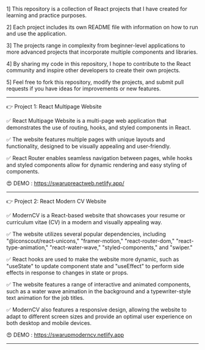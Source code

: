 1] This repository is a collection of React projects that I have created for learning and practice purposes.

2] Each project includes its own README file with information on how to run and use the application.

3] The projects range in complexity from beginner-level applications to more advanced projects that incorporate multiple components and libraries.

4] By sharing my code in this repository, I hope to contribute to the React community and inspire other developers to create their own projects.

5] Feel free to fork this repository, modify the projects, and submit pull requests if you have ideas for improvements or new features.

---

👉 Project 1: React Multipage Website

✅ React Multipage Website is a multi-page web application that demonstrates the use of routing, hooks, and styled components in React.

✅ The website features multiple pages with unique layouts and functionality, designed to be visually appealing and user-friendly.

✅ React Router enables seamless navigation between pages, while hooks and styled components allow for dynamic rendering and easy styling of components.

😍 DEMO : https://swarupreactweb.netlify.app/

---

👉 Project 2: React Modern CV Website

✅ ModernCV is a React-based website that showcases your resume or curriculum vitae (CV) in a modern and visually appealing way.

✅ The website utilizes several popular dependencies, including "@iconscout/react-unicons," "framer-motion," "react-router-dom," "react-type-animation," "react-water-wave," "styled-components," and "swiper."

✅ React hooks are used to make the website more dynamic, such as "useState" to update component state and "useEffect" to perform side effects in response to changes in state or props.

✅ The website features a range of interactive and animated components, such as a water wave animation in the background and a typewriter-style text animation for the job titles.

✅ ModernCV also features a responsive design, allowing the website to adapt to different screen sizes and provide an optimal user experience on both desktop and mobile devices.

😍 DEMO : https://swarupmoderncv.netlify.app

---
